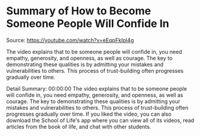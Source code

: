 # Summary of How to Become Someone People Will Confide In

Source: https://youtube.com/watch?v=eEqpFkIpl4g

The video explains that to be someone people will confide in, you need empathy, generosity, and openness, as well as courage. The key to demonstrating these qualities is by admitting your mistakes and vulnerabilities to others. This process of trust-building often progresses gradually over time.

Detail Summary: 
00:00:00
The video explains that to be someone people will confide in, you need empathy, generosity, and openness, as well as courage. The key to demonstrating these qualities is by admitting your mistakes and vulnerabilities to others. This process of trust-building often progresses gradually over time. If you liked the video, you can also download the School of Life's app where you can view all of its videos, read articles from the book of life, and chat with other students.

